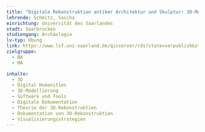 ```yaml
---
title: "Digitale Rekonstruktion antiker Architektur und Skulptur: 3D-Modellierung und Texturierung mit Blender"
lehrende: Schmitz, Sascha
einrichtung: Universität des Saarlandes
stadt: Saarbrücken
studiengang: Archäologie
lv-typ: Übung
link: https://www.lsf.uni-saarland.de/qisserver/rds?state=verpublish&status=init&vmfile=no&publishid=156252&moduleCall=webInfo&publishConfFile=webInfo&publishSubDir=veranstaltung
zielgruppe:
  - BA
  - MA

inhalte:
  - 3D
  - Digital Humanities
  - 3D-Modellierung
  - Software und Tools
  - Digitale Dokumentation
  - Theorie der 3D-Rekonstruktion
  - Dokumentation von 3D-Rekonstruktion
  - Visualisierungsstrategien
---
```

 
